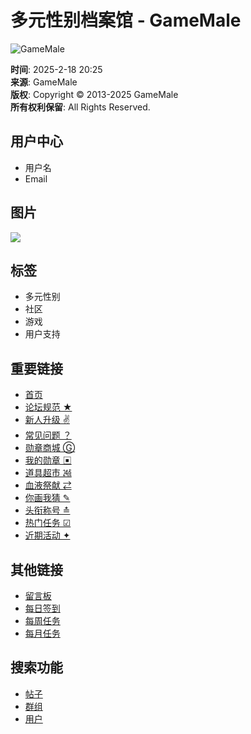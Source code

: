 # 多元性别档案馆 - GameMale

![GameMale](template/mwt2/extend/img/logo.png)

**时间**: 2025-2-18 20:25  
**来源**: GameMale  
**版权**: Copyright © 2013-2025 GameMale   
**所有权利保留**: All Rights Reserved.  

## 用户中心

- 用户名
- Email

## 图片

![](data/cache/newmobile.png)

## 标签

- 多元性别
- 社区
- 游戏
- 用户支持

## 重要链接

- [首页](https://www.gamemale.com/forum.php)
- [论坛规范 ★](https://www.gamemale.com/thread-9039-1-1.html)
- [新人升级 ✌](https://www.gamemale.com/home.php?mod=task&do=view&id=14)
- [常见问题 ？](https://www.gamemale.com/thread-70042-1-1.html)
- [勋章商城 Ⓖ](wodexunzhang-showxunzhang.html)
- [我的勋章 ▣](https://www.gamemale.com/wodexunzhang-showxunzhang.html?action=my)
- [道具超市 ㍰](https://www.gamemale.com/home.php?mod=magic)
- [血液祭献 ⇄](https://www.gamemale.com/home.php?mod=spacecp&ac=credit&op=exchange)
- [你画我猜 ✎](plugin.php?id=viewui_draw)
- [头衔称号 ≛](tshuz_buyname-tshuz_buyname.html)
- [热门任务 ☑](https://www.gamemale.com/home.php?mod=task)
- [近期活动 ✦](https://www.gamemale.com/forum-165-1.html)

## 其他链接

- [留言板](wmff_syt-wmff_syt.html)
- [每日签到](k_misign-sign.html)
- [每周任务](https://www.gamemale.com/home.php?mod=task&do=view&id=25)
- [每月任务](reply_reward-reply_reward.html)

## 搜索功能

- [帖子](javascript:;)
- [群组](javascript:;)
- [用户](javascript:;)